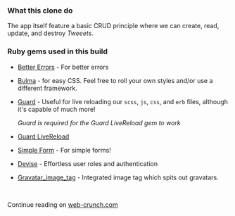 ### What this clone do
The app itself feature a basic CRUD principle where we can create, read, update, and destroy *Tweeets*. 


### Ruby gems used in this build

- [Better Errors](https://rubygems.org/gems/better_errors) - For better errors

- [Bulma](https://github.com/joshuajansen/bulma-rails) - for easy CSS. Feel free to roll your own styles and/or use a different framework.

- [Guard](https://github.com/guard/guard) - Useful for live reloading our `scss`, `js`, `css`, and `erb` files, although it's capable of much more!

  *Guard is required for the Guard LiveReload gem to work*

- [Guard LiveReload](https://github.com/guard/guard-livereload)

- [Simple Form](https://github.com/plataformatec/simple_form) - For simple forms!

- [Devise](https://github.com/plataformatec/devise) - Effortless user roles and authentication

- [Gravatar_image_tag](https://github.com/mdeering/gravatar_image_tag) - Integrated image tag which spits out gravatars.

  ​

Continue reading on [web-crunch.com](https://web-crunch.com/lets-build-with-ruby-on-rails-a-twitter-clone/)
